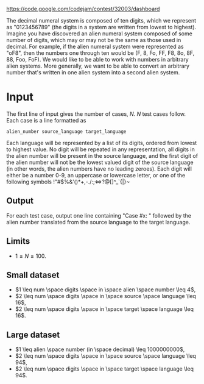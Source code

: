 https://code.google.com/codejam/contest/32003/dashboard

The decimal numeral system is composed of ten digits, which we represent as
"0123456789" (the digits in a system are written from lowest to highest).
Imagine you have discovered an alien numeral system composed of some number of
digits, which may or may not be the same as those used in decimal. For example,
if the alien numeral system were represented as "oF8", then the numbers one
through ten would be (F, 8, Fo, FF, F8, 8o, 8F, 88, Foo, FoF). We would like to
be able to work with numbers in arbitrary alien systems. More generally, we
want to be able to convert an arbitrary number that's written in one alien
system into a second alien system.

# Input

The first line of input gives the number of cases, $N$. $N$ test cases follow.
Each case is a line formatted as

    alien_number source_language target_language

Each language will be represented by a list of its digits, ordered from lowest
to highest value. No digit will be repeated in any representation, all digits
in the alien number will be present in the source language, and the first digit
of the alien number will not be the lowest valued digit of the source language
(in other words, the alien numbers have no leading zeroes). Each digit will
either be a number 0-9, an uppercase or lowercase letter, or one of the
following symbols !"#$%&'()*+,-./:;<=>?@[\]^_`{|}~

## Output

For each test case, output one line containing "Case #x: " followed by the
alien number translated from the source language to the target language.

## Limits

- $1 \leq N \leq 100$.

## Small dataset

- $1 \leq num \space digits \space in \space alien \space number \leq 4$,
- $2 \leq num \space digits \space in \space source \space language \leq 16$,
- $2 \leq num \space digits \space in \space target \space language \leq 16$.

## Large dataset

- $1 \leq alien \space number (in \space decimal) \leq 1000000000$,
- $2 \leq num \space digits \space in \space source \space language \leq 94$,
- $2 \leq num \space digits \space in \space target \space language \leq 94$.
